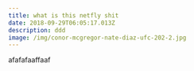 ```yaml
---
title: what is this netfly shit
date: 2018-09-29T06:05:17.013Z
description: ddd
image: /img/conor-mcgregor-nate-diaz-ufc-202-2.jpg
---
```

afafafaaffaaf
